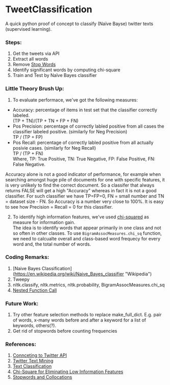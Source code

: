 # TweetClassification
A quick python proof of concept to classify (Naïve Bayse) twitter texts (supervised learning). 

### Steps:
1. Get the tweets via API
2. Extract all words
3. Remove [Stop Words](http://streamhacker.com/2010/05/24/text-classification-sentiment-analysis-stopwords-collocations/)
4. Identify significant words by computing chi-square
5. Train and Test by Naïve Bayes classifier


### Little Theory Brush Up:
1. To evaluate performace, we've got the following measures:    
  * Accuracy: percentage of items in test set that the classifier correctly labeled.    
   (TP + TN)/(TP + TN + FP + FN)
  * Pos Precision: percentage of correctly labled positive from all cases the classifier labeled positive. (similarly for Neg Precision)     
   TP / (TP + FP) 
  * Pos Recall: percentage of correctly labled positive from all actually posivie cases. (similarly for Neg Recall)      
   TP / (TP + FN)    
  Where, TP: True Positive,   TN: True Negative,   FP: False Positive,   FN: False Negative.    

  Accuracy alone is not a good indicator of performance, for example when searching amongst huge pile of documents for one with specific features, it is very unlikely to find the correct document. So a classifer that always returns FALSE will get a high "Accuracy" whereas in fact it is not a good classifier. For such classifier we have TP=FP=0, FN = small number and TN = dataset size - FN. So Accuracy is a number very close to 100%.  It is easy to see how Precision = Recall = 0 for this classifier.    


2. To identify high information features, we've used [chi-squared](http://streamhacker.com/tag/chi-square/) as measure for information gain.      
  The idea is to identify words that appear primarily in one class and not so often in other classes. To use `BigramAssocMeasures.chi_sq` function, we need to calcualte overall and class-based word frequecy for every word and, the total number of words. 

### Coding Remarks:   
1. [Naive Bayes Classification] (https://en.wikipedia.org/wiki/Naive_Bayes_classifier "Wikipedia")
1. Tweepy
1. nltk.classify, nltk.metrics, nltk.probability, BigramAssocMeasures.chi_sq
1. [Nested Function Call](http://stackoverflow.com/questions/38512596/nested-function-calls-and-missing-input-parameter-python)

### Future Work:
1. Try other feature selection methods to replace make_full_dict. E.g. pair of words, x-many words before and after a keyword for a list of keywords, others(?).
1. Get rid of stopwords before counting frequencies

### References:
1. [Connceting to Twitter API](http://adilmoujahid.com/posts/2014/07/twitter-analytics/)
1. [Twitter Text Mining](https://gist.github.com/yanofsky/5436496)
1. [Text Classification](https://github.com/abromberg/sentiment_analysis_python/blob/master/sentiment_analysis.py)
1. [Chi-Square for Eliminating Low Information Features](http://streamhacker.com/tag/chi-square/)
1. [Stopwords and Collocations](http://streamhacker.com/2010/05/24/text-classification-sentiment-analysis-stopwords-collocations/)

